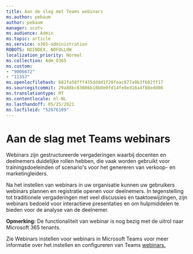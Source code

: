 ```yaml
---
title: Aan de slag met Teams webinars
ms.author: pebaum
author: pebaum
manager: scotv
ms.audience: Admin
ms.topic: article
ms.service: o365-administration
ROBOTS: NOINDEX, NOFOLLOW
localization_priority: Normal
ms.collection: Adm_O365
ms.custom:
- "9006672"
- "11357"
ms.openlocfilehash: 682fa58fff435dddd1f20feac877a9b3f602ff17
ms.sourcegitcommit: 29a88bc83086b18b0e0fd14fe8ed18a4f88edd06
ms.translationtype: MT
ms.contentlocale: nl-NL
ms.lasthandoff: 05/25/2021
ms.locfileid: "52676109"
---
```

# <a name="getting-started-with-teams-webinars"></a>Aan de slag met Teams webinars

Webinars zijn gestructureerde vergaderingen waarbij docenten en deelnemers duidelijke rollen hebben, die vaak worden gebruikt voor trainingsdoeleinden of scenario's voor het genereren van verkoop- en marketingleiders.

Na het instellen van webinars in uw organisatie kunnen uw gebruikers webinars plannen en registratie openen voor deelnemers. In tegenstelling tot traditionele vergaderingen met veel discussies en taaktoewijzingen, zijn webinars bedoeld voor interactieve presentaties en om hulpmiddelen te bieden voor de analyse van de deelnemer.

**Opmerking:** De functionaliteit van webinar is nog bezig met de uitrol naar Microsoft 365 tenants. 

Zie Webinars instellen voor webinars in Microsoft Teams voor meer informatie over het instellen en configureren van Teams [webinars.](/microsoftteams/set-up-webinars)